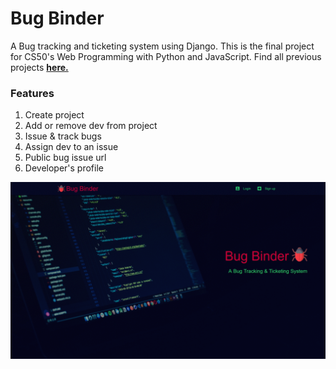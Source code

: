 # Bug Binder

A Bug tracking and ticketing system using Django.
This is the final project for CS50's Web Programming with Python and JavaScript.
Find all previous projects <b>[here.](https://github.com/asifo1/cs50w)</b>

### Features

1. Create project
2. Add or remove dev from project
3. Issue & track bugs
4. Assign dev to an issue
5. Public bug issue url
6. Developer's profile

![Preview](preview.gif)
